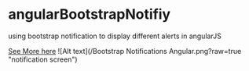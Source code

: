 # angularBootstrapNotifiy
using bootstrap notification to display different alerts in angularJS 

[See More here](http://nirajkrz.github.io/angularBootstrapNotifiy)
![Alt text](/Bootstrap Notifications Angular.png?raw=true "notification screen")
